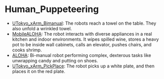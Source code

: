 # Human_Puppeteering

- [UTokyo_xArm_Bimanual](oed-playground/tree/master/pages/datasets/utokyo_xarm_bimanual_converted_externally_to_rlds.md): The robots reach a towel on the table. They also unfold a wrinkled towel.
- [MobileALOHA](oed-playground/tree/master/pages/datasets/obilealoh.md): The robot interacts with diverse appliances in a real kitchen and indoor environments. It wipes spilled wine, stores a heavy pot to be inside wall cabinets, calls an elevator, pushes chairs, and cooks shrimp.
- [ALOHA](oed-playground/tree/master/pages/datasets/oh.md): Bi-manual robot performing complex, dexterous tasks like unwrapping candy and putting on shoes.
- [UTokyo_xArm_PickPlace](oed-playground/tree/master/pages/datasets/utokyo_xarm_pick_and_place_converted_externally_to_rlds.md): The robot picks up a white plate, and then places it on the red plate.